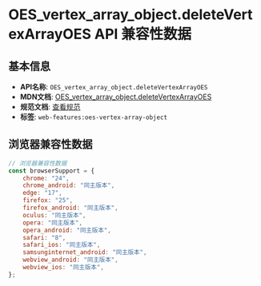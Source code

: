 # OES_vertex_array_object.deleteVertexArrayOES API 兼容性数据

## 基本信息

- **API名称**: `OES_vertex_array_object.deleteVertexArrayOES`
- **MDN文档**: [OES_vertex_array_object.deleteVertexArrayOES](https://developer.mozilla.org/docs/Web/API/OES_vertex_array_object/deleteVertexArrayOES)
- **规范文档**: [查看规范](https://registry.khronos.org/webgl/extensions/OES_vertex_array_object/)
- **标签**: `web-features:oes-vertex-array-object`

## 浏览器兼容性数据

```javascript
// 浏览器兼容性数据
const browserSupport = {
    chrome: "24",
    chrome_android: "同主版本",
    edge: "17",
    firefox: "25",
    firefox_android: "同主版本",
    oculus: "同主版本",
    opera: "同主版本",
    opera_android: "同主版本",
    safari: "8",
    safari_ios: "同主版本",
    samsunginternet_android: "同主版本",
    webview_android: "同主版本",
    webview_ios: "同主版本",
};

```

